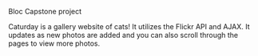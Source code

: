 Bloc Capstone project

Caturday is a gallery website of cats! It utilizes the Flickr API and AJAX. It updates as new photos are added and you can also scroll through the pages to view more photos.
